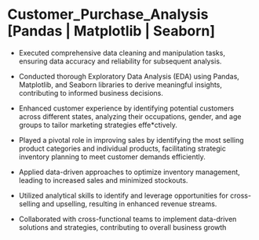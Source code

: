 # Customer_Purchase_Analysis  [Pandas | Matplotlib | Seaborn]

* Executed comprehensive data cleaning and manipulation tasks, ensuring data accuracy and reliability for subsequent analysis.

* Conducted thorough Exploratory Data Analysis (EDA) using Pandas, Matplotlib, and Seaborn libraries to derive meaningful insights, contributing to informed business decisions.

* Enhanced customer experience by identifying potential customers across different states, analyzing their occupations, gender, and age groups to tailor marketing strategies effe*ctively.

* Played a pivotal role in improving sales by identifying the most selling product categories and individual products, facilitating strategic inventory planning to meet customer demands efficiently.

* Applied data-driven approaches to optimize inventory management, leading to increased sales and minimized stockouts.

* Utilized analytical skills to identify and leverage opportunities for cross-selling and upselling, resulting in enhanced revenue streams.

* Collaborated with cross-functional teams to implement data-driven solutions and strategies, contributing to overall business growth

